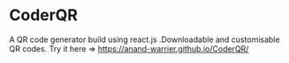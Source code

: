 # CoderQR
A QR code generator build using react.js .Downloadable and customisable QR codes.
Try it here => https://anand-warrier.github.io/CoderQR/
